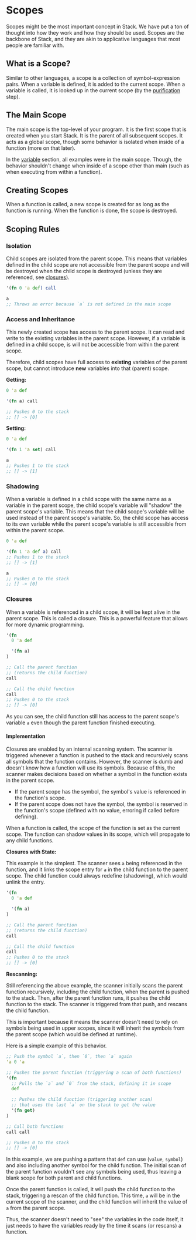 # Scopes

<!-- TODO: Maybe prefer referencing scopes as outer and inner -->

Scopes might be the most important concept in Stack. We have put a ton of thought into how they work and how they should be used. Scopes are the backbone of Stack, and they are akin to applicative languages that most people are familiar with.

## What is a Scope?

Similar to other languages, a scope is a collection of symbol-expression pairs. When a variable is defined, it is added to the current scope. When a variable is called, it is looked up in the current scope (by the [purification](../glossary#purification) step).

## The Main Scope

The main scope is the top-level of your program. It is the first scope that is created when you start Stack. It is the parent of all subsequent scopes. It acts as a global scope, though some behavior is isolated when inside of a function (more on that later).

In the [variable](../introduction/variables) section, all examples were in the main scope. Though, the behavior shouldn't change when inside of a scope other than main (such as when executing from within a function).

## Creating Scopes

When a function is called, a new scope is created for as long as the function is running. When the function is done, the scope is destroyed.

## Scoping Rules

### Isolation

Child scopes are isolated from the parent scope. This means that variables defined in the child scope are not accessible from the parent scope and will be destroyed when the child scope is destroyed (unless they are referenced, see [closures](#closures)).

```clojure
'(fn 0 'a def) call

a
;; Throws an error because `a` is not defined in the main scope
```

### Access and Inheritance

This newly created scope has access to the parent scope. It can read and write to the existing variables in the parent scope. However, if a variable is defined in a child scope, is will not be accessible from within the parent scope.

Therefore, child scopes have full access to **existing** variables of the parent scope, but cannot introduce **new** variables into that (parent) scope.

**Getting:**

```clojure
0 'a def

'(fn a) call

;; Pushes 0 to the stack
;; [] -> [0]
```

**Setting:**

```clojure
0 'a def

'(fn 1 'a set) call

a
;; Pushes 1 to the stack
;; [] -> [1]
```

### Shadowing

When a variable is defined in a child scope with the same name as a variable in the parent scope, the child scope's variable will "shadow" the parent scope's variable. This means that the child scope's variable will be used instead of the parent scope's variable. So, the child scope has access to its own variable while the parent scope's variable is still accessible from within the parent scope.

```clojure
0 'a def

'(fn 1 'a def a) call
;; Pushes 1 to the stack
;; [] -> [1]

a
;; Pushes 0 to the stack
;; [] -> [0]
```

### Closures

When a variable is referenced in a child scope, it will be kept alive in the parent scope. This is called a closure. This is a powerful feature that allows for more dynamic programming.

```clojure
'(fn
  0 'a def

  '(fn a)
)

;; Call the parent function
;; (returns the child function)
call

;; Call the child function
call
;; Pushes 0 to the stack
;; [] -> [0]
```

As you can see, the child function still has access to the parent scope's variable `a` even though the parent function finished executing.

#### Implementation

Closures are enabled by an internal scanning system. The scanner is triggered whenever a function is pushed to the stack and recursively scans all symbols that the function contains. However, the scanner is dumb and doesn't know how a function will use its symbols. Because of this, the scanner makes decisions based on whether a symbol in the function exists in the parent scope.

- If the parent scope has the symbol, the symbol's value is referenced in the function's scope.
- If the parent scope does not have the symbol, the symbol is reserved in the function's scope (defined with no value, erroring if called before defining).

When a function is called, the scope of the function is set as the current scope. The function can shadow values in its scope, which will propagate to any child functions.

**Closures with State:**

This example is the simplest. The scanner sees `a` being referenced in the function, and it links the scope entry for `a` in the child function to the parent scope. The child function could always redefine (shadowing), which would unlink the entry.

```clojure
'(fn
  0 'a def

  '(fn a)
)

;; Call the parent function
;; (returns the child function)
call

;; Call the child function
call
;; Pushes 0 to the stack
;; [] -> [0]
```

**Rescanning:**

Still referencing the above example, the scanner initially scans the parent function recursively, including the child function, when the parent is pushed to the stack. Then, after the parent function runs, it pushes the child function to the stack. The scanner is triggered from that push, and rescans the child function.

This is important because it means the scanner doesn't need to rely on symbols being used in upper scopes, since it will inherit the symbols from the parent scope (which would be defined at runtime).

Here is a simple example of this behavior.

```clojure
;; Push the symbol `a`, then `0`, then `a` again
'a 0 'a

;; Pushes the parent function (triggering a scan of both functions)
'(fn
  ;; Pulls the `a` and `0` from the stack, defining it in scope
  def

  ;; Pushes the child function (triggering another scan)
  ;; that uses the last `a` on the stack to get the value
  '(fn get)
)

;; Call both functions
call call

;; Pushes 0 to the stack
;; [] -> [0]
```

In this example, we are pushing a pattern that `def` can use (`value`, `symbol`) and also including another symbol for the child function. The initial scan of the parent function wouldn't see any symbols being used, thus leaving a blank scope for both parent and child functions.

Once the parent function is called, it will push the child function to the stack, triggering a rescan of the child function. This time, `a` will be in the current scope of the scanner, and the child function will inherit the value of `a` from the parent scope.

Thus, the scanner doesn't need to "see" the variables in the code itself, it just needs to have the variables ready by the time it scans (or rescans) a function.